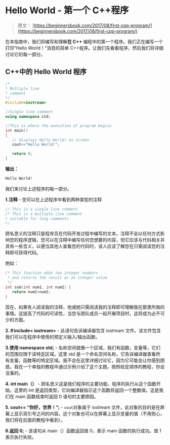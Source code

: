 # Hello World - 第一个 C++程序

> 原文： [https://beginnersbook.com/2017/08/first-cpp-program/](https://beginnersbook.com/2017/08/first-cpp-program/)

在本指南中，我们将编写和理解**在 C++** 编程中的第一个程序。我们正在编写一个打印“Hello World！”消息的简单 C++程序。让我们先看看程序，然后我们将详细讨论它的每一部分。

## C++中的 Hello World 程序

```cpp
/*
* Multiple line
* comment
*/
#include<iostream>

//Single line comment
using namespace std;

//This is where the execution of program begins
int main()
{
   // displays Hello World! on screen
   cout<<"Hello World!";

   return 0;
}
```

**输出：**

```cpp
Hello World!
```

我们来讨论上述程序的每一部分。

**1.注释** - 您可以在上述程序中看到两种类型的注释

```cpp
// This is a single line comment
/* This is a multiple line comment
* suitable for long comments
*/
```

顾名思义的注释只是程序员在代码开发过程中编写的文本。注释不会以任何方式影响您的程序逻辑，您可以在注释中编写任何您想要的内容，但它应该与代码相关并具有一些含义，以便当其他人查看您的代码时，该人应该了解您在只需阅读您的注释即可获得代码。

例如：

```cpp
/* This function adds two integer numbers 
 * and returns the result as an integer value
 */
int sum(int num1, int num2) {
   return num1+num2;
}
```

现在，如果有人阅读我的注释，他或她只需阅读我的注释即可理解我在那里所做的事情。这提高了代码的可读性，当您与团队成员一起开展项目时，这将成为必不可少的方面。

**2.＃include&lt; iostream&gt;** - 此语句告诉编译器包含 iostream 文件。该文件包含我们可以在程序中使用的预定义输入/输出函数。

**3.使用 namespace std;** - 名称空间就像一个区域，我们有函数，变量等，它们的范围仅限于该特定区域。这里 std 是一个命名空间名称，它告诉编译器查看所有变量，函数等的特定区域。我不会在这里详细讨论它，因为它可能会让你感到困惑。我在一个单独的教程中通过示例介绍了这个主题。按照给定顺序的教程，你会没事的。

**4\. int main（）** - 顾名思义这是我们程序的主要功能，程序的执行从这个函数开始，这里的 int 是返回类型，它向编译器指示这个函数将返回一个整数值。这是我们在 main 函数结束时返回 0 语句的主要原因。

**5\. cout&lt;&lt; “你好，世界！”;** - `cout`对象属于 iostream 文件，此对象的目的是在屏幕上显示双引号之间的内容。这个对象也可以在屏幕上显示变量的值（不用担心，我们将在后面的教程中看到）。

**6.返回 0;** - 该语句从 main（）函数返回值 0，表示 main 函数的执行成功。值 1 表示执行失败。